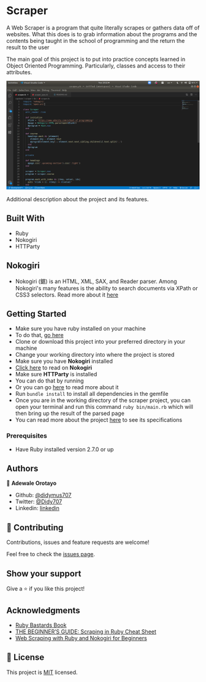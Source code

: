 # Scraper
A Web Scraper is a program that quite literally scrapes or gathers data off of websites.
What this does is to grab information about the programs and the contents being taught in the school of programming and the return the result to the user

The main goal of this project is to put into practice concepts learned in Object Oriented Programming. Particularly, classes and access to their attributes.

![screenshot](./scraper.png)

Additional description about the project and its features.

## Built With

- Ruby
- Nokogiri
- HTTParty

## Nokogiri

* Nokogiri (鋸) is an HTML, XML, SAX, and Reader parser. Among Nokogiri's many features is the ability to search documents via XPath or CSS3 selectors.
Read more about it [here](https://github.com/sparklemotion/nokogiri)

## Getting Started

- Make sure you have ruby installed on your machine
- To do that, [go here](https://www.ruby-lang.org/en/documentation/installation/)
- Clone or download this project into your preferred directory in your machine
- Change your working directory into where the project is stored
- Make sure you have **Nokogiri** installed
- [Click here](https://github.com/sparklemotion/nokogiri) to read on **Nokogiri**
- Make sure **HTTParty** is installed
- You can do that by running 
- Or you can go [here](https://rubygems.org/gems/httparty) to read more about it
- Run ```bundle install``` to install all dependencies in the gemfile
- Once you are in the working directory of the scraper project, you can open your terminal and run this command ```ruby bin/main.rb``` which will then bring up the result of the parsed page
- You can read more about the project [here](https://www.notion.so/microverse/Build-your-own-scraper-f54eaca54d8a4d758a5f0141468127a8) to see its specifications

### Prerequisites

- Have Ruby installed version 2.7.0 or up

## Authors
👤 **Adewale Orotayo**

- Github: [@didymus707](https://github.com/didymus707)
- Twitter: [@Didy707](https://twitter.com/didy707)
- Linkedin: [linkedin](https://linkedin.com/adewale-thomas-orotayo)

## 🤝 Contributing

Contributions, issues and feature requests are welcome!

Feel free to check the [issues page](https://github.com/jubaan/m__oop__tic-tac-toe/issues?q=is%3Aissue+is%3Aopen+sort%3Aupdated-desc).

## Show your support

Give a ⭐️ if you like this project!

## Acknowledgments

- [Ruby Bastards Book](http://ruby.bastardsbook.com/toc/)
- [THE BEGINNER’S GUIDE: Scraping in Ruby Cheat Sheet](https://medium.com/@LindaVivah/the-beginner-s-guide-scraping-in-ruby-cheat-sheet-c4f9c26d1b8c)
- [Web Scraping with Ruby and Nokogiri for Beginners](https://www.distilled.net/nokogiri-and-ruby-web-scraping/)

## 📝 License

This project is [MIT](LICENSE.md) licensed.
